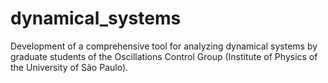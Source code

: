 # dynamical_systems
Development of a comprehensive tool for analyzing dynamical systems by graduate students of the Oscillations Control Group (Institute of Physics of the University of São Paulo).
